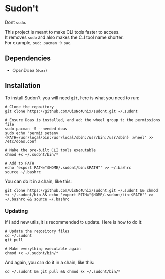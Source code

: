 # Sudon't
Dont `sudo`.

This project is meant to make CLI tools faster to access.   
It removes `sudo` and also makes the CLI tool name shorter.   
For example, `sudo pacman` -> `pac`.

## Dependencies
- OpenDoas (`doas`)

## Installation
To install Sudon't, you will need `git`, here is what you need to run:
```
# Clone the repository
git clone https://github.com/UisNotUnix/sudont.git ~/.sudont

# Ensure Doas is installed, and add the wheel group to the permissions file
sudo pacman -S --needed doas
sudo echo "permit setenv {PATH=/usr/local/bin:/usr/local/sbin:/usr/bin:/usr/sbin} :wheel" >> /etc/doas.conf

# Make the pre-built CLI tools executable
chmod +x ~/.sudont/bin/*

# Add to PATH
echo 'export PATH="$HOME/.sudont/bin:$PATH"' >> ~/.bashrc
source ~/.bashrc
```
You can do it in a chain, like this:
```
git clone https://github.com/UisNotUnix/sudont.git ~/.sudont && chmod +x ~/.sudont/bin && echo 'export PATH="$HOME/.sudont/bin:$PATH"' >> ~/.bashrc && source ~/.bashrc
```
### Updating
If i add new utils, it is recommended to update. Here is how to do it:
```
# Update the repository files
cd ~/.sudont
git pull

# Make everything executable again
chmod +x ~/.sudont/bin/*
```
And again, you can do it in a chain, like this:
```
cd ~/.sudont && git pull && chmod +x ~/.sudont/bin/*
```
